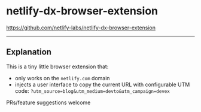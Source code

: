# netlify-dx-browser-extension

https://github.com/netlify-labs/netlify-dx-browser-extension

---

## Explanation

This is a tiny little browser extension that:

- only works on the `netlify.com` domain
- injects a user interface to copy the current URL with configurable UTM code: `?utm_source=blog&utm_medium=devto&utm_campaign=devex`

PRs/feature suggestions welcome

<!--
## How it works

Honestly its probably more complicated than needs to be but i based it off of other extensions that do the same thing.

- inject `content-script` into every page
- script pings `background.js` that there is a new page
- `background.js` activates the "browser action" (the little logo on the browser bar) if its a Netlify site by sniffing the `Server` field in the response header.
- if it is a Netlify site and you click the "browser action":
  - if it is on `.netlify.com` host, `popup.js` checks if it is open source and manipulates `popup.html` accordingly. -->

